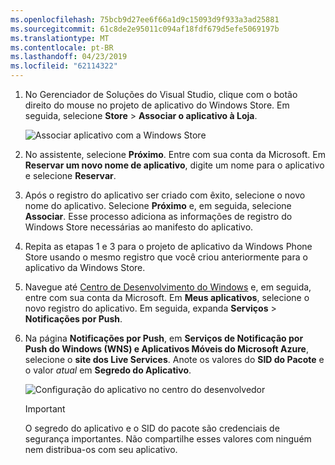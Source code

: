 ```yaml
---
ms.openlocfilehash: 75bcb9d27ee6f66a1d9c15093d9f933a3ad25881
ms.sourcegitcommit: 61c8de2e95011c094af18fdf679d5efe5069197b
ms.translationtype: MT
ms.contentlocale: pt-BR
ms.lasthandoff: 04/23/2019
ms.locfileid: "62114322"
---
```

1. No Gerenciador de Soluções do Visual Studio, clique com o botão direito do mouse no projeto de aplicativo do Windows Store. Em seguida, selecione **Store** > **Associar o aplicativo à Loja**.

    ![Associar aplicativo com a Windows Store](./media/app-service-mobile-register-wns/notification-hub-associate-win8-app.png)
2. No assistente, selecione **Próximo**. Entre com sua conta da Microsoft. Em **Reservar um novo nome de aplicativo**, digite um nome para o aplicativo e selecione **Reservar**.
3. Após o registro do aplicativo ser criado com êxito, selecione o novo nome do aplicativo. Selecione **Próximo** e, em seguida, selecione **Associar**. Esse processo adiciona as informações de registro do Windows Store necessárias ao manifesto do aplicativo.
4. Repita as etapas 1 e 3 para o projeto de aplicativo da Windows Phone Store usando o mesmo registro que você criou anteriormente para o aplicativo da Windows Store.  
5. Navegue até [Centro de Desenvolvimento do Windows](https://dev.windows.com/en-us/overview) e, em seguida, entre com sua conta da Microsoft. Em **Meus aplicativos**, selecione o novo registro do aplicativo. Em seguida, expanda **Serviços** > **Notificações por Push**.
6. Na página **Notificações por Push**, em  **Serviços de Notificação por Push do Windows (WNS) e Aplicativos Móveis do Microsoft Azure**,  selecione o **site dos Live Services**.  Anote os valores do **SID do Pacote** e o valor *atual* em **Segredo do Aplicativo**. 

    ![Configuração do aplicativo no centro do desenvolvedor](./media/app-service-mobile-register-wns/mobile-services-win8-app-push-auth.png)

   > [!IMPORTANT]
   > O segredo do aplicativo e o SID do pacote são credenciais de segurança importantes. Não compartilhe esses valores com ninguém nem distribua-os com seu aplicativo.
   >
   >
